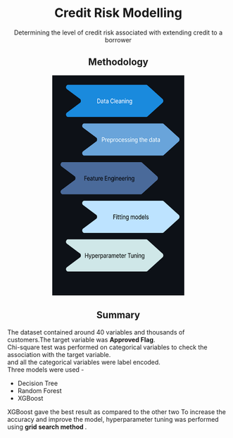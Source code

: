 <div align="center" >
  <h1>Credit Risk Modelling</h1> 
  <p>Determining the level of credit risk associated with extending credit to a borrower</p>
</div>

<div align="center" >
  <h2>Methodology</h2>
  <img src="Resources/methodology.png" alt="method"style="width:300px;height:500px;">
</div>

<div>
  <h2 align = "center">
    Summary
  </h2>  
  <p>
    The dataset contained around 40 variables and thousands of customers.The target variable was <b>Approved Flag</b>. <br> Chi-square test was performed on categorical variables to check the association with the target variable.<br> and all the categorical variables were label encoded.<br>
Three models were used -
   <ul>
  <li>Decision Tree</li>
  <li>Random Forest</li>
  <li>XGBoost</li>
</ul>    
  XGBoost gave the best result as compared to the other two
  To increase the accuracy and improve the model, hyperparameter tuning was performed using <b>grid search method </b>. 
  </p>
</div>
